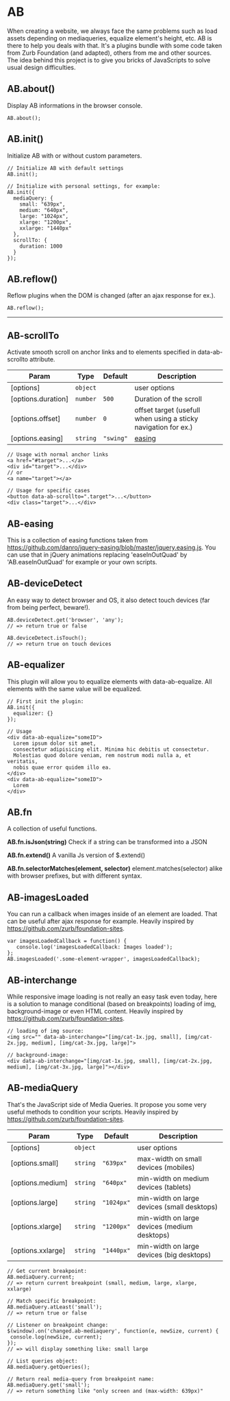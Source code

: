 AB
=======
When creating a website, we always face the same problems such as load assets depending on mediaqueries, equalize element's height, etc. AB is there to help you deals with that. It's a plugins bundle with some code taken from Zurb Foundation (and adapted), others from me and other sources. The idea behind this project is to give you bricks of JavaScripts to solve usual design difficulties.

AB.about()
----------
Display AB informations in the browser console.

    AB.about();

AB.init()
---------
Initialize AB with or without custom parameters.

    // Initialize AB with default settings
    AB.init();

    // Initialize with personal settings, for example:
    AB.init({
      mediaQuery: {
        small: "639px",
        medium: "640px",
        large: "1024px",
        xlarge: "1200px",
        xxlarge: "1440px"
      },
      scrollTo: {
        duration: 1000
      }
    });

AB.reflow()
-----------
Reflow plugins when the DOM is changed (after an ajax response for ex.).

    AB.reflow();


----------

AB-scrollTo
-----------
Activate smooth scroll on anchor links and to elements specified in data-ab-scrollto attribute.

| Param | Type | Default | Description |
| --- | --- | --- | --- |
| [options] | <code>object</code> |  | user options |
| [options.duration] | <code>number</code> | <code>500</code> | Duration of the scroll |
| [options.offset] | <code>number</code> | <code>0</code> | offset target (usefull when using a sticky navigation for ex.) |
| [options.easing] | <code>string</code> | <code>&quot;swing&quot;</code> | [easing](easing) |


    // Usage with normal anchor links
    <a href="#target">...</a>
    <div id="target">...</div>
    // or
    <a name="target"></a>

    // Usage for specific cases
    <button data-ab-scrollto=".target">...</button>
    <div class="target">...</div>

AB-easing
---------
This is a collection of easing functions taken from https://github.com/danro/jquery-easing/blob/master/jquery.easing.js.
You can use that in jQuery animations replacing 'easeInOutQuad' by 'AB.easeInOutQuad' for example or your own scripts.

AB-deviceDetect
---------------
An easy way to detect browser and OS, it also detect touch devices (far from being perfect, beware!).

    AB.deviceDetect.get('browser', 'any');
    // => return true or false

    AB.deviceDetect.isTouch();
    // => return true on touch devices

AB-equalizer
------------

This plugin will allow you to equalize elements with data-ab-equalize. All elements with the same value will be equalized.

    // First init the plugin:
    AB.init({
      equalizer: {}
    });

    // Usage
    <div data-ab-equalize="someID">
      Lorem ipsum dolor sit amet,
      consectetur adipisicing elit. Minima hic debitis ut consectetur.
      Molestias quod dolore veniam, rem nostrum modi nulla a, et veritatis,
      nobis quae error quidem illo ea.
    </div>
    <div data-ab-equalize="someID">
      Lorem
    </div>

AB.fn
-----
A collection of useful functions.

**AB.fn.isJson(string)**
Check if a string can be transformed into a JSON

**AB.fn.extend()**
A vanilla Js version of $.extend()

**AB.fn.selectorMatches(element, selector)**
element.matches(selector) alike with browser prefixes, but with different syntax.

AB-imagesLoaded
---------------
You can run a callback when images inside of an element are loaded.
That can be useful after ajax response for example.
Heavily inspired by https://github.com/zurb/foundation-sites.

    var imagesLoadedCallback = function() {
       console.log('imagesLoadedCallback: Images loaded');
    };
    AB.imagesLoaded('.some-element-wrapper', imagesLoadedCallback);

AB-interchange
--------------
While responsive image loading is not really an easy task even today, here is a solution to manage conditional (based on breakpoints) loading of img, background-image or even HTML content.
Heavily inspired by https://github.com/zurb/foundation-sites.

    // loading of img source:
    <img src="" data-ab-interchange="[img/cat-1x.jpg, small], [img/cat-2x.jpg, medium], [img/cat-3x.jpg, large]">

    // background-image:
    <div data-ab-interchange="[img/cat-1x.jpg, small], [img/cat-2x.jpg, medium], [img/cat-3x.jpg, large]"></div>

AB-mediaQuery
-------------
That's the JavaScript side of Media Queries.
It propose you some very useful methods to condition your scripts.
Heavily inspired by https://github.com/zurb/foundation-sites.

| Param | Type | Default | Description |
| --- | --- | --- | --- |
| [options] | <code>object</code> |  | user options |
| [options.small] | <code>string</code> | <code>&quot;639px&quot;</code> | max-width on small devices (mobiles) |
| [options.medium] | <code>string</code> | <code>&quot;640px&quot;</code> | min-width on medium devices (tablets) |
| [options.large] | <code>string</code> | <code>&quot;1024px&quot;</code> | min-width on large devices (small desktops) |
| [options.xlarge] | <code>string</code> | <code>&quot;1200px&quot;</code> | min-width on large devices (medium desktops) |
| [options.xxlarge] | <code>string</code> | <code>&quot;1440px&quot;</code> | min-width on large devices (big desktops) |


    // Get current breakpoint:
    AB.mediaQuery.current;
    // => return current breakpoint (small, medium, large, xlarge, xxlarge)

    // Match specific breakpoint:
    AB.mediaQuery.atLeast('small');
    // => return true or false

    // Listener on breakpoint change:
    $(window).on('changed.ab-mediaquery', function(e, newSize, current) {
     console.log(newSize, current);
    });
    // => will display something like: small large

    // List queries object:
    AB.mediaQuery.getQueries();

    // Return real media-query from breakpoint name:
    AB.mediaQuery.get('small');
    // => return something like "only screen and (max-width: 639px)"


